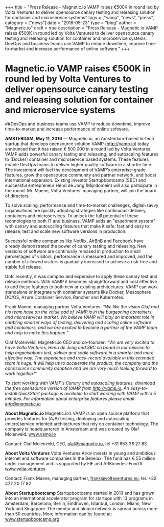 +++
title = "Press Release - Magnetic.io VAMP raises €500K in round led by Volta Ventures to deliver opensource canary testing and releasing solution for container and microservice systems" 
tags = ["vamp", "news", "press"]
category = ["news"]
date = "2016-05-23"
type = "blog"
author = "Magnetic.io"
draft = true
description = "Press Release - Magnetic.io VAMP raises €500K in round led by Volta Ventures to deliver opensource canary testing and releasing solution for container and microservice systems. DevOps and business teams use VAMP to reduce downtime, improve time-to-market and increase performance of online software."
+++

# Magnetic.io VAMP raises €500K in round led by Volta Ventures to deliver opensource canary testing and releasing solution for container and microservice systems 

##DevOps and business teams use VAMP to reduce downtime, improve time-to-market and increase performance of online software.

**AMSTERDAM, May 11, 2016** — Magnetic.io, an Amsterdam-based hi-tech startup that develops opensource solution VAMP (http://vamp.io) today announced that it has raised € 500,000 in a round led by Volta Ventures. 
VAMP adds powerful canary testing and releasing, and autoscaling features to (Docker) container and microservice based systems. These features enable DevOps teams to deliver higher quality software in a shorter time. The investment will fuel the development of VAMP’s enterprise-grade features, grow the opensource community and partner network, and boost international expansion. Existing investor Startupbootcamp (SBC) and successful entrepreneur Henri de Jong (Mijndomein) will also participate in the round. Mr. Maene, Volta Ventures’ managing partner, will join the board of directors. 

To solve scaling, performance and time-to-market challenges, digital-savvy organisations are quickly adopting strategies like continuous-delivery, containers and microservices. To unlock the full potential of these technologies to both IT and business, VAMP adds an "experiment system" with canary and autoscaling features that make it safe, fast and easy to release, test and scale new software versions in production. 

Successful online companies like Netflix, AirBnB and Facebook have already demonstrated the power of canary testing and releasing. New versions of software are continually released in production to small percentages of visitors, performance is measured and improved, and the number of allowed visitors is gradually increased to achieve a risk-free and stable full release. 

Until recently, it was complex and expensive to apply these canary test and release methods. With VAMP it becomes straightforward and cost effective to add these features to both new or existing architectures. VAMP can work standalone or integrate with container systems like Docker, Mesosphere DC/OS, Azure Container Service, Rancher and Kubernetes.

Frank Maene, managing partner Volta Ventures: 
*“We like the vision Olaf and his team have on the value add of VAMP.io in the burgeoning containers and microservices market. We believe VAMP will play an important role in enabling smarter ways of testing, delivering and scaling online software and containers, and we are excited to become a partner of the VAMP team and help to make this happen.”* 

Olaf Molenveld, Magnetic.io CEO and co-founder: 
*“We are very excited to have Volta Ventures, Henri de Jong and SBC on board in our mission to help organisations test, deliver and scale software in a smarter and more effective way. The experience and track-record available in this extended team is huge. It will help us to accelerate the product, the company and the opensource community adoption and we are very much looking forward to work together!”*       

*To start working with VAMP’s Canary and autoscaling features, download the free opensource version of VAMP from http://vamp.io. An easy-to-install QuickStart package is available to start working with VAMP within 5 minutes. For information about enterprise features please email info@magnetic.io*          

**About Magnetic.io**
Magnetic.io’s VAMP is an open source platform that provides features for (A/B) testing, deploying and autoscaling (micro)service oriented architectures that rely on container technology. 
The company is headquartered in Amsterdam and was created by Olaf Molenveld.
www.vamp.io

Contact: Olaf Molenveld, CEO,
olaf@magnetic.io, tel +31 653 36 27 83

**About Volta Ventures**
Volta Ventures Arkiv invests in young and ambitious internet and software companies in the Benelux. The fund has € 55 million under management and is supported by EIF and ARKimedes-Fund II.
www.volta.ventures

Contact: Frank Maene, managing partner, 
frank@voltaventures.eu, tel. +32 477 20 17 82

**About Startupbootcamp**
Startupbootcamp started in 2010 and has grown into an international accelerator program for startups with 13 programs in Amsterdam, Barcelona, Berlin, Eindhoven, Istanbul, London, Miami, New York and Singapore. The mentor and alumni network is spread across more than 50 countries. More information can be found at: www.startupbootcamp.org
